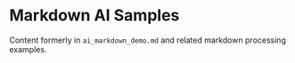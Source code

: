 # Markdown AI Samples

Content formerly in `ai_markdown_demo.md` and related markdown processing examples.
